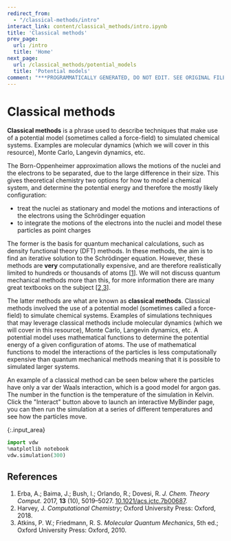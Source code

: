 ```yaml
---
redirect_from:
  - "/classical-methods/intro"
interact_link: content/classical_methods/intro.ipynb
title: 'Classical methods'
prev_page:
  url: /intro
  title: 'Home'
next_page:
  url: /classical_methods/potential_models
  title: 'Potential models'
comment: "***PROGRAMMATICALLY GENERATED, DO NOT EDIT. SEE ORIGINAL FILES IN /content***"
---
```


# Classical methods

**Classical methods** is a phrase used to describe techniques that make use of a potential model (sometimes called a force-field) to simulated chemical systems.
Examples are molecular dynamics (which we will cover in this resource), Monte Carlo, Langevin dynamics, etc.

The Born-Oppenheimer approximation allows the motions of the nuclei and the electrons to be separated, due to the large difference in their size.
This gives theoretical chemistry two options for how to model a chemical system, and determine the potential energy and therefore the mostly likely configuration: 
- treat the nuclei as stationary and model the motions and interactions of the electrons using the Schrödinger equation
- to integrate the motions of the electrons into the nuclei and model these particles as point charges

The former is the basis for quantum mechanical calculations, such as density functional theory (DFT) methods. 
In these methods, the aim is to find an iterative solution to the Schrödinger equation. 
However, these methods are **very** computationally expensive, and are therefore realistically limited to hundreds or thousands of atoms [[1](#References)]. 
We will not discuss quantum mechanical methods more than this, for more information there are many great textbooks on the subject [[2,3](#References)]. 

The latter methods are what are known as **classical methods**.
Classical methods involved the use of a potential model (sometimes called a force-field) to simulate chemical systems. 
Examples of simulations techniques that may leverage classical methods include molecular dynamics (which we will cover in this resource), Monte Carlo, Langevin dynamics, etc.
A potential model uses mathematical functions to determine the potential energy of a given configuration of atoms. 
The use of mathematical functions to model the interactions of the particles is less computationally expensive than quantum mechanical methods meaning that it is possible to simulated larger systems. 

An example of a classical method can be seen below where the particles have only a var der Waals interaction, which is a good model for argon gas.
The number in the function is the temperature of the simulation in Kelvin. 
Click the "Interact" button above to launch an interactive MyBinder page, you can then run the simulation at a series of different temperatures and see how the particles move. 



{:.input_area}
```python
import vdw
%matplotlib notebook
vdw.simulation(300)
```


## References

1. Erba, A.; Baima, J.; Bush, I.; Orlando, R.; Dovesi, R. *J. Chem. Theory Comput.* 2017, **13** (10), 5019–5027. [10.1021/acs.jctc.7b00687](https://doi.org/10.1021/acs.jctc.7b00687).
2. Harvey, J. *Computational Chemistry*; Oxford University Press: Oxford, 2018.
3. Atkins, P. W.; Friedmann, R. S. *Molecular Quantum Mechanics*, 5th ed.; Oxford University Press: Oxford, 2010.
